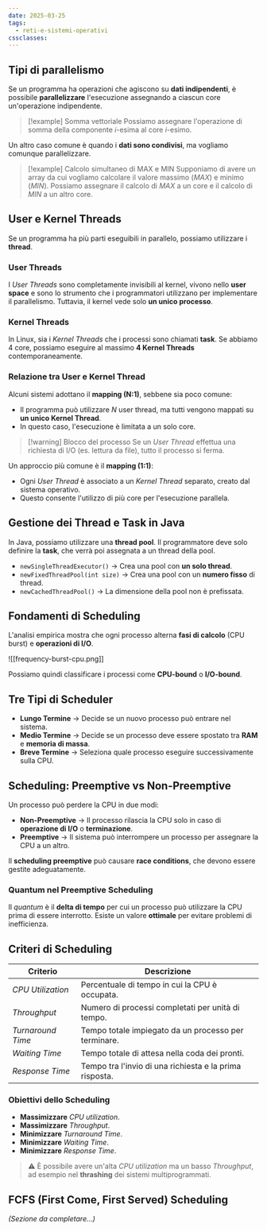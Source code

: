 ```yaml
---
date: 2025-03-25
tags:
  - reti-e-sistemi-operativi
cssclasses:
---
```


## Tipi di parallelismo

Se un programma ha operazioni che agiscono su **dati indipendenti**, è possibile **parallelizzare** l'esecuzione assegnando a ciascun core un'operazione indipendente.

> [!example] Somma vettoriale
> Possiamo assegnare l'operazione di somma della componente $i$-esima al core $i$-esimo.

Un altro caso comune è quando i **dati sono condivisi**, ma vogliamo comunque parallelizzare.

> [!example] Calcolo simultaneo di MAX e MIN
> Supponiamo di avere un array da cui vogliamo calcolare il valore massimo (*MAX*) e minimo (*MIN*).
> Possiamo assegnare il calcolo di *MAX* a un core e il calcolo di *MIN* a un altro core.

## **User e Kernel Threads**

Se un programma ha più parti eseguibili in parallelo, possiamo utilizzare i **thread**.

### **User Threads**
I *User Threads* sono completamente invisibili al kernel, vivono nello **user space** e sono lo strumento che i programmatori utilizzano per implementare il parallelismo. Tuttavia, il kernel vede solo **un unico processo**.

### **Kernel Threads**
In Linux, sia i *Kernel Threads* che i processi sono chiamati **task**.
Se abbiamo 4 core, possiamo eseguire al massimo **4 Kernel Threads** contemporaneamente.

### **Relazione tra User e Kernel Thread**
Alcuni sistemi adottano il **mapping (N:1)**, sebbene sia poco comune:
- Il programma può utilizzare $N$ user thread, ma tutti vengono mappati su **un unico Kernel Thread**.
- In questo caso, l'esecuzione è limitata a un solo core.

> [!warning] Blocco del processo
> Se un *User Thread* effettua una richiesta di I/O (es. lettura da file), tutto il processo si ferma.

Un approccio più comune è il **mapping (1:1)**:
- Ogni *User Thread* è associato a un *Kernel Thread* separato, creato dal sistema operativo.
- Questo consente l'utilizzo di più core per l'esecuzione parallela.
## **Gestione dei Thread e Task in Java**

In Java, possiamo utilizzare una **thread pool**. Il programmatore deve solo definire la **task**, che verrà poi assegnata a un thread della pool.

- `newSingleThreadExecutor()` → Crea una pool con **un solo thread**.
- `newFixedThreadPool(int size)` → Crea una pool con un **numero fisso** di thread.
- `newCachedThreadPool()` → La dimensione della pool non è prefissata.

## **Fondamenti di Scheduling**

L'analisi empirica mostra che ogni processo alterna **fasi di calcolo** (CPU burst) e **operazioni di I/O**.

![[frequency-burst-cpu.png]]

Possiamo quindi classificare i processi come **CPU-bound** o **I/O-bound**.

## **Tre Tipi di Scheduler**
- **Lungo Termine** → Decide se un nuovo processo può entrare nel sistema.
- **Medio Termine** → Decide se un processo deve essere spostato tra **RAM** e **memoria di massa**.
- **Breve Termine** → Seleziona quale processo eseguire successivamente sulla CPU.

## **Scheduling: Preemptive vs Non-Preemptive**
Un processo può perdere la CPU in due modi:
- **Non-Preemptive** → Il processo rilascia la CPU solo in caso di **operazione di I/O** o **terminazione**.
- **Preemptive** → Il sistema può interrompere un processo per assegnare la CPU a un altro.

Il **scheduling preemptive** può causare **race conditions**, che devono essere gestite adeguatamente.

### **Quantum nel Preemptive Scheduling**
Il *quantum* è il **delta di tempo** per cui un processo può utilizzare la CPU prima di essere interrotto. Esiste un valore **ottimale** per evitare problemi di inefficienza.

## **Criteri di Scheduling**

| **Criterio** | **Descrizione** |
|-------------|----------------|
| *CPU Utilization* | Percentuale di tempo in cui la CPU è occupata. |
| *Throughput* | Numero di processi completati per unità di tempo. |
| *Turnaround Time* | Tempo totale impiegato da un processo per terminare. |
| *Waiting Time* | Tempo totale di attesa nella coda dei pronti. |
| *Response Time* | Tempo tra l'invio di una richiesta e la prima risposta. |

### **Obiettivi dello Scheduling**
- **Massimizzare** *CPU utilization*.
- **Massimizzare** *Throughput*.
- **Minimizzare** *Turnaround Time*.
- **Minimizzare** *Waiting Time*.
- **Minimizzare** *Response Time*.

> ⚠️ È possibile avere un'alta *CPU utilization* ma un basso *Throughput*, ad esempio nel **thrashing** dei sistemi multiprogrammati.

## **FCFS (First Come, First Served) Scheduling**
*(Sezione da completare...)*